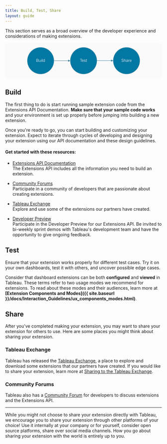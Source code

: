 ```yaml
---
title: Build, Test, Share
layout: guide
---
```



This section serves as a broad overview of the developer experience and considerations of making extensions. 

![lifecycle](./imgs/1-lifecycle.png)

## Build
The first thing to do is start running sample extension code from the Extensions API Documentation. **Make sure that your sample code works** and your environment is set up properly before jumping into building a new extension. 

Once you're ready to go, you can start building and customizing your extension. Expect to iterate through cycles of developing and designing your extension using our API documentation and these design guidelines.

#### Get started with these resources:

* [Extensions API Documentation](https://tableau.github.io/extensions-api/)<br>The Extensions API includes all the information you need to build an extension.

* [Community Forums](https://community.tableau.com/community/developers/extensions-api/overview)<br>Participate in a community of developers that are passionate about creating extensions.

* [Tableau Exchange](https://exchange.tableau.com/)<br>Explore and use some of the extensions our partners have created.

* [Developer Preview](https://prerelease.tableau.com/extensions-api)<br>Participate in the Developer Preview for our Extensions API. Be invited to bi-weekly sprint demos with Tableau's development team and have the opportunity to give ongoing feedback.

## Test
Ensure that your extension works properly for different test cases. Try it on your own dashboards, test it with others, and uncover possible edge cases. 

Consider that dashboard extensions can be both **configured** and **viewed** in Tableau. These terms refer to two usage modes we recommend for extensions. To read about these modes and their audiences, learn more at **[Extension Components and Modes]({{ site.baseurl }}/docs/Interaction_Guidelines/ux_components_modes.html)**.

## Share
After you've completed making your extension, you may want to share your extension for others to use. Here are some places you might think about sharing your extension.

### Tableau Exchange
Tableau has released the [Tableau Exchange](https://exchange.tableau.com/), a place to explore and download some extensions that our partners have created. If you would like to share your extension, learn more at [Sharing to the Tableau Exchange]({{site.baseurl}}/docs/ux_extension_gallery.html).

### Community Forums
Tableau also has a [Community Forum](https://community.tableau.com/s/) for developers to discuss extensions and the Extensions API.

-----

While you might not choose to share your extension directly with Tableau, we encourage you to share your extension through other platforms of your choice! Use it internally at your company or for yourself, consider open source platforms, share over social media channels. How you go about sharing your extension with the world is entirely up to you.

